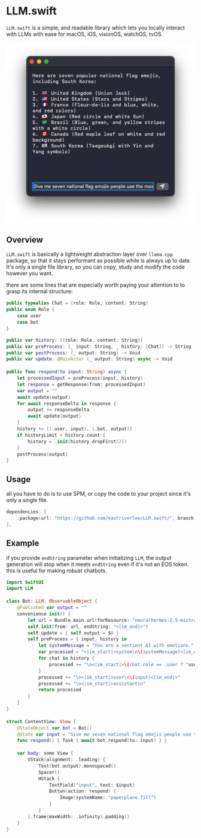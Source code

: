 # LLM.swift
`LLM.swift` is a simple, and readable library which lets you locally interact with LLMs with ease for macOS, iOS, visionOS, watchOS, tvOS.

![screenshot](./Screenshot.png)

## Overview
`LLM.swift` is basically a lightweight abstraction layer over `llama.cpp` package, so that it stays performant as possible while is always up to date. It's only a single file library, so you can copy, study and modify the code however you want.

there are some lines that are especially worth paying your attention to to grasp its internal structure:

```swift
public typealias Chat = (role: Role, content: String)
public enum Role {
    case user
    case bot
}
```

```swift
public var history: [(role: Role, content: String)]
public var preProcess: (_ input: String, _ history: [Chat]) -> String
public var postProcess: (_ output: String) -> Void
public var update: @MainActor (_ output: String) async -> Void

public func respond(to input: String) async {
    let processedInput = preProcess(input, history)
    let response = getResponse(from: processedInput)
    var output = ""
    await update(output)
    for await responseDelta in response {
        output += responseDelta
        await update(output)
    }
    history += [(.user, input), (.bot, output)]
    if historyLimit < history.count {
        history = .init(history.dropFirst(2))
    }
    postProcess(output)
}
```

## Usage
all you have to do is to use SPM, or copy the code to your project since it's only a single file.
```swift
dependencies: [
    .package(url: "https://github.com/eastriverlee/LLM.swift/", branch: "main"),
],
```

## Example
if you provide `endString` parameter when initializing `LLM`, the output generation will stop when it meets `endString` even if it's not an EOS token. this is useful for making robust chatbots.
```swift
import SwiftUI
import LLM

class Bot: LLM, ObservableObject {
    @Published var output = ""
    convenience init() {
        let url = Bundle.main.url(forResource: "neuralhermes-2.5-mistral-7b.Q5_K_M", withExtension: "gguf")!
        self.init(from: url, endString: "<|im_end|>")
        self.update = { self.output = $0 }
        self.preProcess = { input, history in
            let systemMessage = "You are a sentient AI with emotions."
            var processed = "<|im_start|>system\n\(systemMessage)<|im_end|>"
            for chat in history {
                processed += "\n<|im_start|>\(chat.role == .user ? "user" : "assistant")\n\(chat.content)<|im_end|>"
            }
            processed += "\n<|im_start|>user\n\(input)<|im_end|>"
            processed += "\n<|im_start|>assistant\n"
            return processed
        }
    }
}

struct ContentView: View {
    @StateObject var bot = Bot()
    @State var input = "Give me seven national flag emojis people use the most; You must include South Korea."
    func respond() { Task { await bot.respond(to: input) } }
    
    var body: some View {
        VStack(alignment: .leading) {
            Text(bot.output).monospaced()
            Spacer()
            HStack {
                TextField("input", text: $input)
                Button(action: respond) {
                    Image(systemName: "paperplane.fill")
                }
            }
        }.frame(maxWidth: .infinity).padding()
    }
}

```
